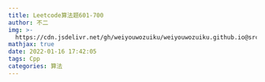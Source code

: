 ```yaml
---
title: Leetcode算法题601-700
author: 不二
img: >-
  https://cdn.jsdelivr.net/gh/weiyouwozuiku/weiyouwozuiku.github.io@src/source/_posts/PageImg/
mathjax: true
date: 2022-01-16 17:42:05
tags: Cpp
categories: 算法
---
```

